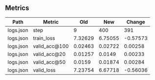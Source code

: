 ## Metrics
| Path      | Metric        | Old     | New     | Change   |
|-----------|---------------|---------|---------|----------|
| logs.json | step          | 9       | 400     | 391      |
| logs.json | train_loss    | 7.32629 | 6.75055 | -0.57573 |
| logs.json | valid_acc@100 | 0.02463 | 0.02722 | 0.00258  |
| logs.json | valid_acc@20  | 0.01257 | 0.0149  | 0.00233  |
| logs.json | valid_acc@50  | 0.0159  | 0.01874 | 0.00284  |
| logs.json | valid_loss    | 7.23754 | 6.67718 | -0.56036 |

